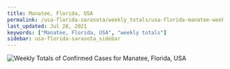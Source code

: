 ```yaml
---
title: Manatee, Florida, USA
permalink: /usa-florida-sarasota/weekly_totals/usa-florida-manatee-weekly_totals.html
last_updated: Jul 28, 2021
keywords: ["Manatee, Florida, USA", "weekly totals"]
sidebar: usa-florida-sarasota_sidebar
---
```


![Weekly Totals of Confirmed Cases for Manatee, Florida, USA](/covid_tracker/images/graphs/usa-florida-manatee-weekly_totals_graph.png)
